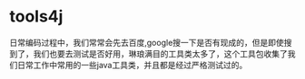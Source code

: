 # tools4j
日常编码过程中，我们常常会先去百度,google搜一下是否有现成的，但是即使搜到了，我们也要去测试是否好用，琳琅满目的工具类太多了，这个工具包收集了我们日常工作中常用的一些java工具类，并且都是经过严格测试过的。
